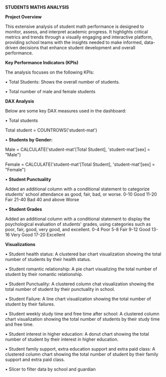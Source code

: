 **STUDENTS MATHS ANALYSIS**


**Project Overview**

This extensive analysis of student math performance is designed to monitor, assess, and interpret academic progress. It highlights critical metrics and trends through a visually engaging and interactive platform, providing school teams with the insights needed to make informed, data-driven decisions that enhance student development and overall performance.

**Key Performance Indicators (KPIs)**

The analysis focuses on the following KPIs:

•	Total Students:  Shows the overall number of students.

•	Total number of male and female students

**DAX Analysis**

Below are some key DAX measures used in the dashboard:

•	Total students

Total student = COUNTROWS('student-mat')

•	**Students by Gender:**

Male = CALCULATE('student-mat'[Total Student], 'student-mat'[sex] = "Male")

Female = CALCULATE('student-mat'[Total Student], 'student-mat'[sex] = "Female")

•	**Student Punctuality**

Added an additional column with a conditional statement to categorize students' school attendance as good, fair, bad, or worse.
0-10	Good
11-20	Fair
21-40	Bad
40 and above  Worse 

•	**Student Grades**

Added an additional column with a conditional statement to display the psychological evaluation of students' grades, using categories such as poor, fair, good, very good, and excellent.
0-4	Poor
5-8	Fair
9-12	Good
13-16	 Very Good
17-20	 Excellent

**Visualizations**

•	Student health status: A clustered bar chart visualization showing the total number of students by their health status.

•	Student romantic relationship: A pie chart visualizing the total number of student by their romantic relationship.

•	Student Punctuality: A clustered column chat visualization showing the total number of student by their punctuality in school.

•	Student Failure: A line chart visualization showing the total number of student by their failures.

•	Student weekly study time and free time after school: A clustered column chart visualization showing the total number of students by their study time and free time.

•	Student interest in higher education: A donut chart showing the total number of student by their interest in higher education.

•	Student family support, extra education support and extra paid class: A clustered column chart showing the total number of student by their family support and extra paid class.

•	Slicer to filter data by school and guardian
